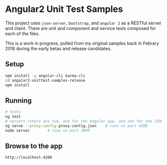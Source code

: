 # Angular2 Unit Test Samples

This project uses `json-server`, `bootstrap`, and `angular 2` as a RESTful server and client.  There are unit and component and service tests composed for each of the files.

This is a work in progress, pulled from my original samples back in Febrary 2016 during the early betas and release candidates.

## Setup

```bash
npm install -g angular-cli karma-cli
cd angular2-unittest-samples-release
npm install
```

## Running

```bash
# tests
ng test
# servers (there are two, one for the Angular app, and one for the JSON API
ng serve --proxy-config proxy-config.json    # runs on port 4200
node server        # runs on port 3009
```

## Browse to the app
`http://localhost:4200`

